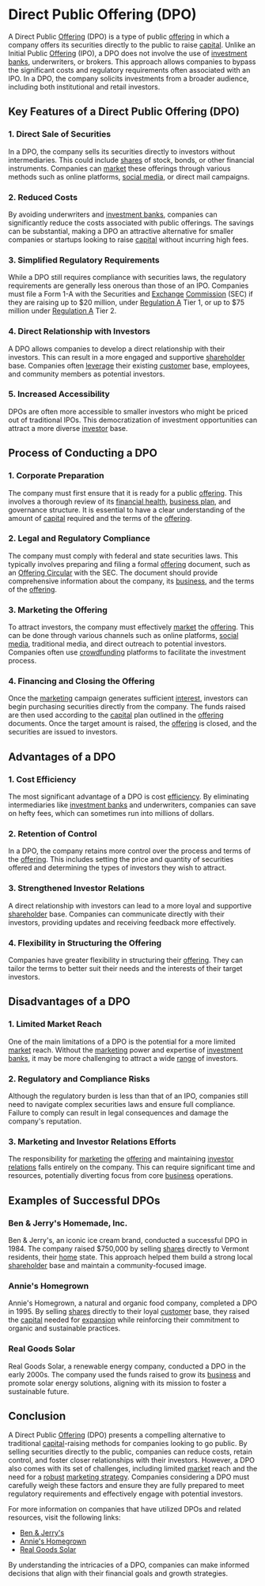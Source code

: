 # Direct Public Offering (DPO)

A Direct Public [Offering](../o/offering.md) (DPO) is a type of public [offering](../o/offering.md) in which a company offers its securities directly to the public to raise [capital](../c/capital.md). Unlike an Initial Public [Offering](../o/offering.md) (IPO), a DPO does not involve the use of [investment banks](../i/investment_bank_(ib).md), underwriters, or brokers. This approach allows companies to bypass the significant costs and regulatory requirements often associated with an IPO. In a DPO, the company solicits investments from a broader audience, including both institutional and retail investors.

## Key Features of a Direct Public Offering (DPO)

### 1. Direct Sale of Securities

In a DPO, the company sells its securities directly to investors without intermediaries. This could include [shares](../s/shares.md) of stock, bonds, or other financial instruments. Companies can [market](../m/market.md) these offerings through various methods such as online platforms, [social media](../s/social_media.md), or direct mail campaigns.

### 2. Reduced Costs

By avoiding underwriters and [investment banks](../i/investment_bank_(ib).md), companies can significantly reduce the costs associated with public offerings. The savings can be substantial, making a DPO an attractive alternative for smaller companies or startups looking to raise [capital](../c/capital.md) without incurring high fees.

### 3. Simplified Regulatory Requirements

While a DPO still requires compliance with securities laws, the regulatory requirements are generally less onerous than those of an IPO. Companies must file a Form 1-A with the Securities and [Exchange](../e/exchange.md) [Commission](../c/commission.md) (SEC) if they are raising up to $20 million, under [Regulation A](../r/regulation_a.md) Tier 1, or up to $75 million under [Regulation A](../r/regulation_a.md) Tier 2.

### 4. Direct Relationship with Investors

A DPO allows companies to develop a direct relationship with their investors. This can result in a more engaged and supportive [shareholder](../s/shareholder.md) base. Companies often [leverage](../l/leverage.md) their existing [customer](../c/customer.md) base, employees, and community members as potential investors.

### 5. Increased Accessibility

DPOs are often more accessible to smaller investors who might be priced out of traditional IPOs. This democratization of investment opportunities can attract a more diverse [investor](../i/investor.md) base.

## Process of Conducting a DPO

### 1. Corporate Preparation

The company must first ensure that it is ready for a public [offering](../o/offering.md). This involves a thorough review of its [financial health](../f/financial_health.md), [business plan](../b/business_plan.md), and governance structure. It is essential to have a clear understanding of the amount of [capital](../c/capital.md) required and the terms of the [offering](../o/offering.md).

### 2. Legal and Regulatory Compliance

The company must comply with federal and state securities laws. This typically involves preparing and filing a formal [offering](../o/offering.md) document, such as an [Offering Circular](../o/offering_circular.md) with the SEC. The document should provide comprehensive information about the company, its [business](../b/business.md), and the terms of the [offering](../o/offering.md).

### 3. Marketing the Offering

To attract investors, the company must effectively [market](../m/market.md) the [offering](../o/offering.md). This can be done through various channels such as online platforms, [social media](../s/social_media.md), traditional media, and direct outreach to potential investors. Companies often use [crowdfunding](../c/crowdfunding.md) platforms to facilitate the investment process.

### 4. Financing and Closing the Offering

Once the [marketing](../m/marketing.md) campaign generates sufficient [interest](../i/interest.md), investors can begin purchasing securities directly from the company. The funds raised are then used according to the [capital](../c/capital.md) plan outlined in the [offering](../o/offering.md) documents. Once the target amount is raised, the [offering](../o/offering.md) is closed, and the securities are issued to investors.

## Advantages of a DPO

### 1. Cost Efficiency

The most significant advantage of a DPO is cost [efficiency](../e/efficiency.md). By eliminating intermediaries like [investment banks](../i/investment_bank_(ib).md) and underwriters, companies can save on hefty fees, which can sometimes run into millions of dollars.

### 2. Retention of Control

In a DPO, the company retains more control over the process and terms of the [offering](../o/offering.md). This includes setting the price and quantity of securities offered and determining the types of investors they wish to attract.

### 3. Strengthened Investor Relations

A direct relationship with investors can lead to a more loyal and supportive [shareholder](../s/shareholder.md) base. Companies can communicate directly with their investors, providing updates and receiving feedback more effectively.

### 4. Flexibility in Structuring the Offering

Companies have greater flexibility in structuring their [offering](../o/offering.md). They can tailor the terms to better suit their needs and the interests of their target investors.

## Disadvantages of a DPO

### 1. Limited Market Reach

One of the main limitations of a DPO is the potential for a more limited [market](../m/market.md) reach. Without the [marketing](../m/marketing.md) power and expertise of [investment banks](../i/investment_bank_(ib).md), it may be more challenging to attract a wide [range](../r/range.md) of investors.

### 2. Regulatory and Compliance Risks

Although the regulatory burden is less than that of an IPO, companies still need to navigate complex securities laws and ensure full compliance. Failure to comply can result in legal consequences and damage the company's reputation.

### 3. Marketing and Investor Relations Efforts

The responsibility for [marketing](../m/marketing.md) the [offering](../o/offering.md) and maintaining [investor relations](../i/investor_relations.md) falls entirely on the company. This can require significant time and resources, potentially diverting focus from core [business](../b/business.md) operations.

## Examples of Successful DPOs

### Ben & Jerry's Homemade, Inc.

Ben & Jerry's, an iconic ice cream brand, conducted a successful DPO in 1984. The company raised $750,000 by selling [shares](../s/shares.md) directly to Vermont residents, their [home](../h/home.md) state. This approach helped them build a strong local [shareholder](../s/shareholder.md) base and maintain a community-focused image.

### Annie's Homegrown

Annie's Homegrown, a natural and organic food company, completed a DPO in 1995. By selling [shares](../s/shares.md) directly to their loyal [customer](../c/customer.md) base, they raised the [capital](../c/capital.md) needed for [expansion](../e/expansion.md) while reinforcing their commitment to organic and sustainable practices.

### Real Goods Solar

Real Goods Solar, a renewable energy company, conducted a DPO in the early 2000s. The company used the funds raised to grow its [business](../b/business.md) and promote solar energy solutions, aligning with its mission to foster a sustainable future.

## Conclusion

A Direct Public [Offering](../o/offering.md) (DPO) presents a compelling alternative to traditional [capital](../c/capital.md)-raising methods for companies looking to go public. By selling securities directly to the public, companies can reduce costs, retain control, and foster closer relationships with their investors. However, a DPO also comes with its set of challenges, including limited [market](../m/market.md) reach and the need for a [robust](../r/robust.md) [marketing strategy](../m/marketing_strategy.md). Companies considering a DPO must carefully weigh these factors and ensure they are fully prepared to meet regulatory requirements and effectively engage with potential investors.

For more information on companies that have utilized DPOs and related resources, visit the following links:

- [Ben & Jerry's](https://www.benjerry.com)
- [Annie's Homegrown](https://www.annies.com)
- [Real Goods Solar](https://www.realgoods.com)

By understanding the intricacies of a DPO, companies can make informed decisions that align with their financial goals and growth strategies.